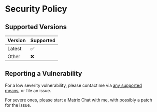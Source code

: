 # Security Policy

## Supported Versions

| Version | Supported          |
| ------- | ------------------ |
| Latest  | :white_check_mark: |
| Other   | :x:                |

## Reporting a Vulnerability

For a low severity vulnerability, please contact me via [any supported means](https://blog.kimiblock.top/), or file an issue.

For severe ones, please start a Matrix Chat with me, with possibly a patch for the issue.
